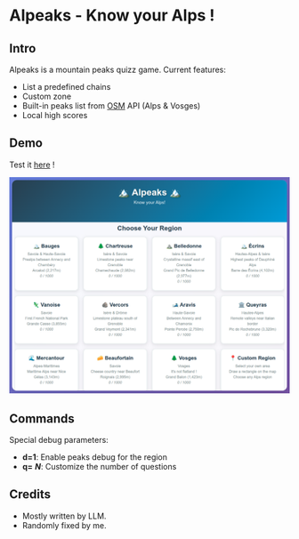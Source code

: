 
# Alpeaks - Know your Alps !

## Intro
Alpeaks is a mountain peaks quizz game. Current features:
- List a predefined chains
- Custom zone
- Built-in peaks list from [OSM](https://www.openstreetmap.org/) API (Alps & Vosges)
- Local high scores

## Demo
Test it [here](https://yodzeb.github.io/alpeaks/index.html) !

![home screen](img/home.png)

## Commands
Special debug parameters:
- **d=1**: Enable peaks debug for the region
- **q=** ***N***: Customize the number of questions

## Credits
- Mostly written by LLM.
- Randomly fixed by me.